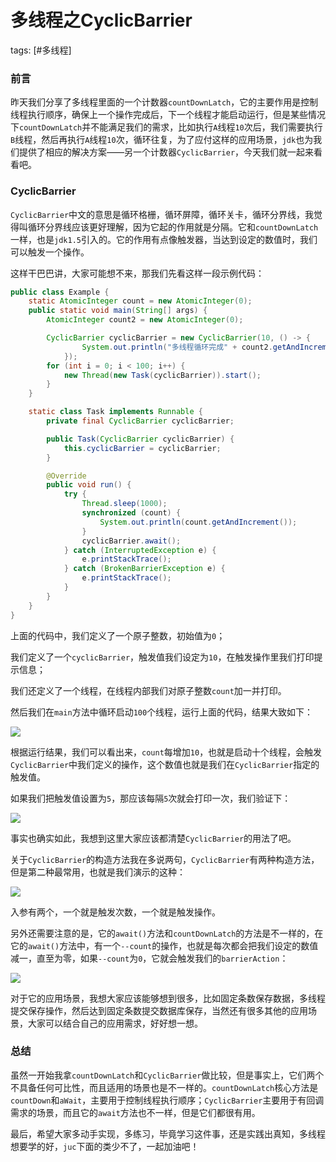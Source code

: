 # 多线程之CyclicBarrier
tags: [#多线程]

### 前言

昨天我们分享了多线程里面的一个计数器`countDownLatch`，它的主要作用是控制线程执行顺序，确保上一个操作完成后，下一个线程才能启动运行，但是某些情况下`countDownLatch`并不能满足我们的需求，比如执行`A`线程`10`次后，我们需要执行`B`线程，然后再执行`A`线程`10`次，循环往复，为了应付这样的应用场景，`jdk`也为我们提供了相应的解决方案——另一个计数器`CyclicBarrier`，今天我们就一起来看看吧。

### CyclicBarrier

`CyclicBarrier`中文的意思是循环格栅，循环屏障，循环关卡，循环分界线，我觉得叫循环分界线应该更好理解，因为它起的作用就是分隔。它和`countDownLatch`一样，也是`jdk1.5`引入的。它的作用有点像触发器，当达到设定的数值时，我们可以触发一个操作。

这样干巴巴讲，大家可能想不来，那我们先看这样一段示例代码：

```java
public class Example {
    static AtomicInteger count = new AtomicInteger(0);
    public static void main(String[] args) {
        AtomicInteger count2 = new AtomicInteger(0);

        CyclicBarrier cyclicBarrier = new CyclicBarrier(10, () -> {
                System.out.println("多线程循环完成" + count2.getAndIncrement());
            });
        for (int i = 0; i < 100; i++) {
            new Thread(new Task(cyclicBarrier)).start();
        }
    }

    static class Task implements Runnable {
        private final CyclicBarrier cyclicBarrier;

        public Task(CyclicBarrier cyclicBarrier) {
            this.cyclicBarrier = cyclicBarrier;
        }

        @Override
        public void run() {
            try {
                Thread.sleep(1000);
                synchronized (count) {
                    System.out.println(count.getAndIncrement());
                }
                cyclicBarrier.await();
            } catch (InterruptedException e) {
                e.printStackTrace();
            } catch (BrokenBarrierException e) {
                e.printStackTrace();
            }
        }
    }
}
```

上面的代码中，我们定义了一个原子整数，初始值为`0`；

我们定义了一个`cyclicBarrier`，触发值我们设定为`10`，在触发操作里我们打印提示信息；

我们还定义了一个线程，在线程内部我们对原子整数`count`加一并打印。

然后我们在`main`方法中循环启动`100`个线程，运行上面的代码，结果大致如下：

![](https://syske-pic-bed.oss-cn-hangzhou.aliyuncs.com/imgs/20210709083035.png)

根据运行结果，我们可以看出来，`count`每增加`10`，也就是启动十个线程，会触发`CyclicBarrier`中我们定义的操作，这个数值也就是我们在`CyclicBarrier`指定的触发值。

如果我们把触发值设置为`5`，那应该每隔`5`次就会打印一次，我们验证下：

![](https://syske-pic-bed.oss-cn-hangzhou.aliyuncs.com/imgs/20210709084125.png)

事实也确实如此，我想到这里大家应该都清楚`CyclicBarrier`的用法了吧。

关于`CyclicBarrier`的构造方法我在多说两句，`CyclicBarrier`有两种构造方法，但是第二种最常用，也就是我们演示的这种：

![](https://syske-pic-bed.oss-cn-hangzhou.aliyuncs.com/imgs/20210709084457.png)

入参有两个，一个就是触发次数，一个就是触发操作。

另外还需要注意的是，它的`await()`方法和`countDownLatch`的方法是不一样的，在它的`await()`方法中，有一个`--count`的操作，也就是每次都会把我们设定的数值减一，直至为零，如果`--count`为`0`，它就会触发我们的`barrierAction`：

![](https://syske-pic-bed.oss-cn-hangzhou.aliyuncs.com/imgs/20210709084928.png)

对于它的应用场景，我想大家应该能够想到很多，比如固定条数保存数据，多线程提交保存操作，然后达到固定条数提交数据库保存，当然还有很多其他的应用场景，大家可以结合自己的应用需求，好好想一想。

### 总结

虽然一开始我拿`countDownLatch`和`CyclicBarrier`做比较，但是事实上，它们两个不具备任何可比性，而且适用的场景也是不一样的。`countDownLatch`核心方法是`countDown`和`aWait`，主要用于控制线程执行顺序；`CyclicBarrier`主要用于有回调需求的场景，而且它的`await`方法也不一样，但是它们都很有用。

最后，希望大家多动手实现，多练习，毕竟学习这件事，还是实践出真知，多线程想要学的好，`juc`下面的类少不了，一起加油吧！
